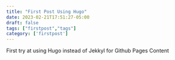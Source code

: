 ```yaml
---
title: "First Post Using Hugo"
date: 2023-02-21T17:51:27-05:00
draft: false
tags: ["firstpost","tags"]
category: ['firstpost']
---
```


First try at using Hugo instead of Jekkyl for Github Pages Content